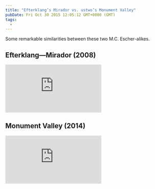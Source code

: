 ```yaml
---
title: "Efterklang’s Mirador vs. ustwo’s Monument Valley"
pubDate: Fri Oct 30 2015 12:05:12 GMT+0000 (GMT)
tags:
  -
---
```


<p>Some remarkable similarities between these two M.C. Escher-alikes.</p>

<h2>Efterklang&#x2014;Mirador (2008)</h2>
<iframe src="https://player.vimeo.com/video/2203531?color=ffffff&amp;title=0&amp;byline=0&amp;portrait=0" style="--width: 500; --height: 375" frameborder="0" webkitallowfullscreen="" mozallowfullscreen="" allowfullscreen></iframe>

<h2>Monument Valley (2014)</h2>
<iframe style="--width: 500; --height: 281" src="https://www.youtube-nocookie.com/embed/wC1jHHF_Wjo?rel=0&amp;showinfo=0" frameborder="0" allowfullscreen></iframe>
